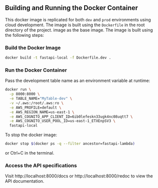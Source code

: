 ## Building and Running the Docker Container

This docker image is replicated for both ```dev``` and ```prod``` environments using cloud development. The image is built using the `Dockerfile` in the root directory of the project.  image as the base image. The image is built using the following steps:

### Build the Docker Image
```sh
docker build -t fastapi-local -f Dockerfile.dev .
```

### Run the Docker Container
Pass the development table name as an environment variable at runtime:
```sh
docker run \
  -p 8000:8000 \
  -e TABLE_NAME="MyTable-dev" \
  -v ~/.aws:/root/.aws:ro \
  -e AWS_PROFILE=default \
  -e AWS_REGION_NAME=us-east-1 \
  -e AWS_COGNITO_APP_CLIENT_ID=6ib0lefeskn33ugk4nc08uqtt7 \
  -e AWS_COGNITO_USER_POOL_ID=us-east-1_ETXEnpSV3 \
  fastapi-local
```

To stop the docker image:
```sh
docker stop $(docker ps -q --filter ancestor=fastapi-lambda)
```

or Ctrl+C in the terminal.

### Access the API specifications

Visit http://localhost:8000/docs or http://localhost:8000/redoc to view the API documentation.

